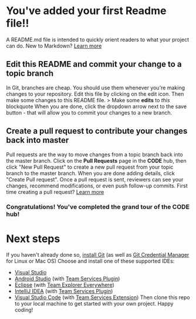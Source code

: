 # You've added your first Readme file!!
A README.md file is intended to quickly orient readers to what your project can do.  New to Markdown? [Learn more](https://go.microsoft.com/fwlink/p/?LinkId=524306&amp;clcid=0x409)
## Edit this README and commit your change to a topic branch
In Git, branches are cheap.  You should use them whenever you're making changes to your repository.  Edit this file by clicking on the edit icon.
Then make some changes to this README file.
&gt; Make some **edits** to _this_ blockquote
When you are done, click the dropdown arrow next to the save button - that will allow you to commit your changes to a new branch.
## Create a pull request to contribute your changes back into master
Pull requests are the way to move changes from a topic branch back into the master branch.
Click on the **Pull Requests** page in the **CODE** hub, then click "New Pull Request" to create a new pull request from your topic branch to the master branch.
When you are done adding details, click "Create Pull request". Once a pull request is sent, reviewers can see your changes, recommend modifications, or even push follow-up commits.
First time creating a pull request?  [Learn more](https://go.microsoft.com/fwlink/?LinkId=533211&amp;clcid=0x409)
### Congratulations! You've completed the grand tour of the CODE hub!
# Next steps
If you haven't already done so, [install Git](https://git-scm.com/downloads) (as well as [Git Credential Manager](https://java.visualstudio.com/Downloads/gitcredentialmanager/Index) for Linux or Mac OS)
Choose and install one of these supported IDEs:
* [Visual Studio](https://go.microsoft.com/fwlink/?LinkId=309297&amp;clcid=0x409&amp;slcid=0x409)
* [Android Studio](https://developer.android.com/studio) (with [Team Services Plugin](https://java.visualstudio.com/Downloads/intellijplugin/Index))
* [Eclipse](https://www.eclipse.org/downloads) (with [Team Explorer Everywhere](https://java.visualstudio.com/Downloads/eclipseplugin/Index))
* [IntelliJ IDEA](https://www.jetbrains.com/idea/download) (with [Team Services Plugin](https://java.visualstudio.com/Downloads/intellijplugin/Index))
* [Visual Studio Code](https://code.visualstudio.com/Download) (with [Team Services Extension](https://java.visualstudio.com/Downloads/visualstudiocode/Index))
Then clone this repo to your local machine to get started with your own project.
Happy coding!

